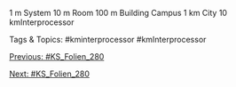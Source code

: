 1 m  System
10 m  Room
100 m  Building
Campus 1 km
City 10 kmInterprocessor

   Tags & Topics:
   #kminterprocessor
   #kmInterprocessor

[Previous: #KS_Folien_280](KS_Folien_280.md)

[Next: #KS_Folien_280](KS_Folien_280.md)